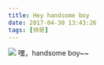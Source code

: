```yaml
---
title: Hey handsome boy
date: 2017-04-30 13:43:26
tags: [帅哥]
---
```

![](//20170326.com/hey-handsome-boy.jpg)
嘿，handsome boy~~